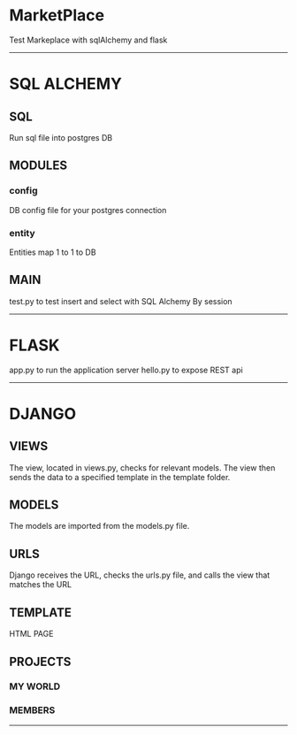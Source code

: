 # MarketPlace
Test Markeplace with sqlAlchemy and flask

--------------------------------------------------------------------------------

# SQL ALCHEMY
## SQL
Run sql file into postgres DB

## MODULES
### config
DB config file for your postgres connection

### entity
Entities map 1 to 1 to DB

## MAIN
test.py to test insert and select with SQL Alchemy By session

--------------------------------------------------------------------------------

# FLASK
app.py to run the application server
hello.py to expose REST api

--------------------------------------------------------------------------------

# DJANGO
## VIEWS
The view, located in views.py, checks for relevant models.
The view then sends the data to a specified template in the template folder.

## MODELS
The models are imported from the models.py file.

## URLS
Django receives the URL, checks the urls.py file, and calls the view that matches the URL

## TEMPLATE
HTML PAGE

## PROJECTS
### MY WORLD
### MEMBERS

--------------------------------------------------------------------------------
